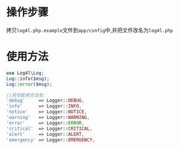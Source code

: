 # 操作步骤
拷贝`log4l.php.example`文件到`app/config`中,并把文件改名为`log4l.php`


# 使用方法
```php
use Log4l\Log;
Log::info($msg);
Log::error($msg);

//其他能用方法有:
'debug'     => Logger::DEBUG,
'info'      => Logger::INFO,
'notice'    => Logger::NOTICE,
'warning'   => Logger::WARNING,
'error'     => Logger::ERROR,
'critical'  => Logger::CRITICAL,
'alert'     => Logger::ALERT,
'emergency' => Logger::EMERGENCY,
